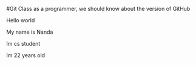 #Git Class
as a programmer, we should know about the version of GitHub 

Hello world

My name is Nanda

Im cs student

Im 22 years old